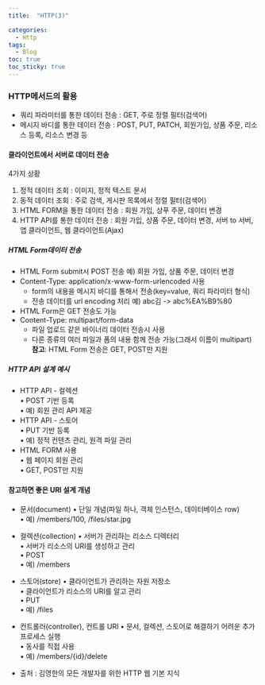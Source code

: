 ```yaml
---
title:  "HTTP(3)"

categories:
  - Http
tags:
  - Blog
toc: true
toc_sticky: true
---
```


### HTTP메서드의 활용

- 쿼리 파라미터를 통한 데이터 전송 : GET, 주로 정렬 필터(검색어)
- 메시지 바디를 통한 데이터 전송 : POST, PUT, PATCH, 회원가입, 상품 주문, 리소스 등록, 리소스 변경 등

#### 클라이언트에서 서버로 데이터 전송

4가지 상황
1. 정적 데이터 조회 : 이미지, 정적 텍스트 문서
2. 동적 데이터 조회 : 주로 검색, 게시판 목록에서 정렬 필터(검색어)
3. HTML FORM을 통한 데이터 전송 : 회원 가입, 상푸 주문, 데이터 변경
4. HTTP API를 통한 데이터 전송 : 회원 가입, 상품 주문, 데이터 변경, 서버 to 서버, 앱 클라이언트, 웹 클라이언트(Ajax)

##### HTML Form데이터 전송

- HTML Form submit시 POST 전송 예) 회원 가입, 상품 주문, 데이터 변경
- Content-Type: application/x-www-form-urlencoded 사용
    * form의 내용을 메시지 바디를 통해서 전송(key=value, 쿼리 파라미터 형식)
    * 전송 데이터를 url encoding 처리 예) abc김 -> abc%EA%B9%80
- HTML Form은 GET 전송도 가능
- Content-Type: multipart/form-data
    * 파일 업로드 같은 바이너리 데이터 전송시 사용
    * 다른 종류의 여러 파일과 폼의 내용 함께 전송 가능(그래서 이름이 multipart)
**참고**: HTML Form 전송은 GET, POST만 지원

##### HTTP API 설계 예시

- HTTP API - 컬렉션<br/>
    • POST 기반 등록<br/>
    • 예) 회원 관리 API 제공<br/>
- HTTP API - 스토어<br/>
    • PUT 기반 등록<br/>
    • 예) 정적 컨텐츠 관리, 원격 파일 관리<br/>
- HTML FORM 사용<br/>
    • 웹 페이지 회원 관리<br/>
    • GET, POST만 지원<br/>

#### 참고하면 좋은 URI 설계 개념

- 문서(document) 
    • 단일 개념(파일 하나, 객체 인스턴스, 데이터베이스 row)<br/>
    • 예) /members/100, /files/star.jpg<br/>
- 컬렉션(collection) 
    • 서버가 관리하는 리소스 디렉터리<br/>
    • 서버가 리소스의 URI를 생성하고 관리<br/>
    • POST<br/>
    • 예) /members<br/>
- 스토어(store) 
    • 클라이언트가 관리하는 자원 저장소<br/>
    • 클라이언트가 리소스의 URI를 알고 관리<br/>
    • PUT<br/>
    • 예) /files<br/>
- 컨트롤러(controller), 컨트롤 URI 
    • 문서, 컬렉션, 스토어로 해결하기 어려운 추가 프로세스 실행<br/>
    • 동사를 직접 사용<br/>
    • 예) /members/{id}/delete<br/>

- 출처 : 김영한의 모든 개발자를 위한 HTTP 웹 기본 지식